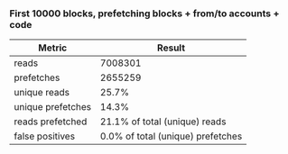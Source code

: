 ### First 10000 blocks, prefetching blocks + from/to accounts + code

Metric            | Result
------------------|--------
reads             | 7008301
prefetches        | 2655259
unique reads      |  25.7%
unique prefetches |  14.3%
reads prefetched  |  21.1% of total (unique) reads
false positives   |   0.0% of total (unique) prefetches
